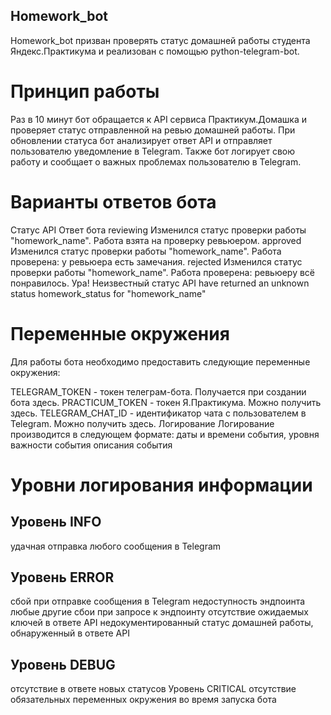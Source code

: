 ## Homework_bot

Homework_bot призван проверять статус домашней работы студента Яндекс.Практикума и реализован с помощью python-telegram-bot.

# Принцип работы
Раз в 10 минут бот обращается к API сервиса Практикум.Домашка и проверяет статус отправленной на ревью домашней работы. При обновлении статуса бот анализирует ответ API и отправляет пользователю уведомление в Telegram. Также бот логирует свою работу и сообщает о важных проблемах пользователю в Telegram.

# Варианты ответов бота
Статус API	Ответ бота
reviewing	Изменился статус проверки работы "homework_name". Работа взята на проверку ревьюером.
approved	Изменился статус проверки работы "homework_name". Работа проверена: у ревьюера есть замечания.
rejected	Изменился статус проверки работы "homework_name". Работа проверена: ревьюеру всё понравилось. Ура!
Неизвестный статус	API have returned an unknown status homework_status for "homework_name"

# Переменные окружения
Для работы бота необходимо предоставить следующие переменные окружения:

TELEGRAM_TOKEN - токен телеграм-бота. Получается при создании бота здесь.
PRACTICUM_TOKEN - токен Я.Практикума. Можно получить здесь.
TELEGRAM_CHAT_ID - идентификатор чата с пользователем в Telegram. Можно получить здесь.
Логирование
Логирование производится в следующем формате: даты и времени события, уровня важности события описания события

# Уровни логирования информации
## Уровень INFO
удачная отправка любого сообщения в Telegram
## Уровень ERROR
сбой при отправке сообщения в Telegram
недоступность эндпоинта
любые другие сбои при запросе к эндпоинту
отсутствие ожидаемых ключей в ответе API
недокументированный статус домашней работы, обнаруженный в ответе API
## Уровень DEBUG
отсутствие в ответе новых статусов
Уровень CRITICAL
отсутствие обязательных переменных окружения во время запуска бота
